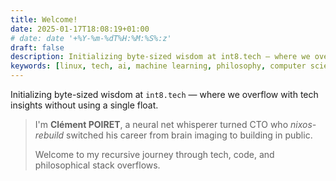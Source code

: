 ```yaml
---
title: Welcome!
date: 2025-01-17T18:08:19+01:00
# date: date '+%Y-%m-%dT%H:%M:%S%:z'
draft: false
description: Initializing byte-sized wisdom at int8.tech — where we overflow with tech insights without using a single float.
keywords: [linux, tech, ai, machine learning, philosophy, computer science]
---
```


Initializing byte-sized wisdom at `int8.tech` — where we overflow with tech insights without using a single float.

> I'm **Clément POIRET**, a neural net whisperer turned CTO who *nixos-rebuild* switched his career from brain imaging
> to building in public.
>
> Welcome to my recursive journey through tech, code, and philosophical stack overflows.
